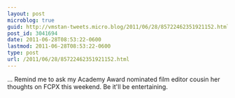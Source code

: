 ```yaml
---
layout: post
microblog: true
guid: http://vmstan-tweets.micro.blog/2011/06/28/85722462351921152.html
post_id: 3041694
date: 2011-06-28T08:53:22-0600
lastmod: 2011-06-28T08:53:22-0600
type: post
url: /2011/06/28/85722462351921152.html
---
```

... Remind me to ask my Academy Award nominated film editor cousin her thoughts on FCPX this weekend. Be it'll be entertaining.
